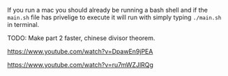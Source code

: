 If you run a mac you should already be running a bash shell and if the `main.sh` file has privelige to execute it will run with simply typing `./main.sh` in terminal.


TODO:
Make part 2 faster, chinese divisor theorem.

https://www.youtube.com/watch?v=DpawEn9jPEA

https://www.youtube.com/watch?v=ru7mWZJlRQg